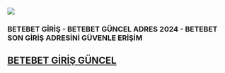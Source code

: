 <h4><a href="http://gg.gg/1c3x39"><img src="https://encrypted-tbn0.gstatic.com/images?q=tbn:ANd9GcQyJ8B4IysCOY7lZHP6i3Z6gXQwavhTtATmxA&s"></a><h4>
<h3>BETEBET GİRİŞ - BETEBET GÜNCEL ADRES 2024 - BETEBET SON GİRİŞ ADRESİNİ GÜVENLE ERİŞİM</h3>
<h2><a href="http://gg.gg/1c3x39" title="BETEBET GİRİŞ GÜNCEL">BETEBET GİRİŞ GÜNCEL</a></h2>
